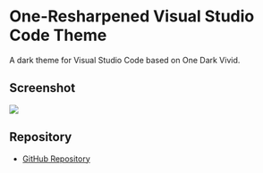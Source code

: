 # One-Resharpened Visual Studio Code Theme
A dark theme for Visual Studio Code based on One Dark Vivid.

## Screenshot
![](https://raw.githubusercontent.com/lenconda/vscode-theme-darkplusplusplus/master/screenshot.png?raw=true)

## Repository
* [GitHub Repository](https://github.com/lenconda/vsc-theme-one-resharpened)
